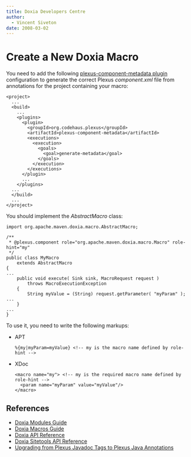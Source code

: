```yaml
---
title: Doxia Developers Centre
author: 
  - Vincent Siveton
date: 2008-03-02
---
```


<!-- Licensed to the Apache Software Foundation (ASF) under one-->
<!-- or more contributor license agreements.  See the NOTICE file-->
<!-- distributed with this work for additional information-->
<!-- regarding copyright ownership.  The ASF licenses this file-->
<!-- to you under the Apache License, Version 2.0 (the-->
<!-- "License"); you may not use this file except in compliance-->
<!-- with the License.  You may obtain a copy of the License at-->
<!---->
<!--   http://www.apache.org/licenses/LICENSE-2.0-->
<!---->
<!-- Unless required by applicable law or agreed to in writing,-->
<!-- software distributed under the License is distributed on an-->
<!-- "AS IS" BASIS, WITHOUT WARRANTIES OR CONDITIONS OF ANY-->
<!-- KIND, either express or implied.  See the License for the-->
<!-- specific language governing permissions and limitations-->
<!-- under the License.-->

# Create a New Doxia Macro

You need to add the following [plexus\-component\-metadata plugin](https://codehaus-plexus.github.io/plexus-containers/plexus-component-metadata/) configuration to generate the correct Plexus _component\.xml_ file from annotations for the project containing your macro:

```unknown
<project>
  ...
  <build>
    ...
    <plugins>
      <plugin>
        <groupId>org.codehaus.plexus</groupId>
        <artifactId>plexus-component-metadata</artifactId>
        <executions>
          <execution>
            <goals>
              <goal>generate-metadata</goal>
            </goals>
          </execution>
        </executions>
      </plugin>
      ...
    </plugins>
  ...
  </build>
  ...
</project>
```

You should implement the _AbstractMacro_ class:

```unknown
import org.apache.maven.doxia.macro.AbstractMacro;

/**
 * @plexus.component role="org.apache.maven.doxia.macro.Macro" role-hint="my"
 */
public class MyMacro
    extends AbstractMacro
{
...
    public void execute( Sink sink, MacroRequest request )
        throws MacroExecutionException
    {
        String myValue = (String) request.getParameter( "myParam" );
...
    }
...
}
```

To use it, you need to write the following markups:

- APT

    ```unknown
    %{my|myParam=myValue} <!-- my is the macro name defined by role-hint -->
    ```

- XDoc

    ```unknown
    <macro name="my"> <!-- my is the required macro name defined by role-hint -->
      <param name="myParam" value="myValue"/>
    </macro>
    ```

## <a id="References"></a>References

- [Doxia Modules Guide](../modules/index.html)
- [Doxia Macros Guide](../macros/index.html)
- [Doxia API Reference](../doxia/apidocs/index.html)
- [Doxia Sitetools API Reference](../doxia-sitetools/apidocs/index.html)
- [Upgrading from Plexus Javadoc Tags to Plexus Java Annotations](/plugin-developers/cookbook/plexus-plugin-upgrade.html)
